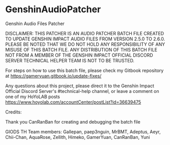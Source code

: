 # GenshinAudioPatcher
Genshin Audio Files Patcher 

DISCLAIMER: THIS PATCHER IS AN AUDIO PATCHER BATCH FILE CREATED TO UPDATE GENSHIN IMPACT AUDIO FILES FROM VERSION 2.5.0 TO 2.6.0. PLEASE BE NOTED THAT WE DO NOT HOLD ANY RESPONSIBILITY OF ANY MISUSE OF THIS BATCH FILE. ANY DISTRIBUTION OF THIS BATCH FILE NOT FROM A MEMBER OF THE GENSHIN IMPACT OFFICIAL DISCORD SERVER TECHNICAL HELPER TEAM IS NOT TO BE TRUSTED.

For steps on how to use this batch file, please check my Gitbook repository at https://gameryuan.gitbook.io/update-fixes/

Any questions about this project, please direct it to the Genshin Impact Official Discord Server's #technical-help channel, or leave a comment on one of my HoYoLAB posts https://www.hoyolab.com/accountCenter/postList?id=36639475

Credits:

Thank you CanRanBan for creating and debugging the batch file

GIODS TH Team members: Gallepan, paep3nguin, MrBMT, Adeptus, Aeyr, Chii-Chan, AquaRose, Zellith, Himeko, GamerYuan, CanRanBan, Yuni
